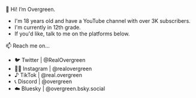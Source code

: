  
 👋  Hi! I’m Overgreen.
 
- I'm 18 years old and have a YouTube channel with over 3K subscribers.
- I'm currently in 12th grade.
- If you'd like, talk to me on the platforms below.
 
 📫 Reach me on...
- 🐦 Twitter | @RealOvergreen
- 🤳🏻 Instagram | @realovergreen
- ♪ TikTok | @real.overgreen
- 📞 Discord | @overgreen
- ☁️ Bluesky | @overgreen.bsky.social

<!---
RealOvergreen/RealOvergreen is a ✨ special ✨ repository because its `README.md` (this file) appears on your GitHub profile.
You can click the Preview link to take a look at your changes.
--->
